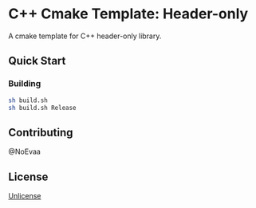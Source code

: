 # C++ Cmake Template: Header-only

A cmake template for C++ header-only library.

## Quick Start

### Building

```bash
sh build.sh
sh build.sh Release
```

## Contributing

@NoEvaa

## License

[Unlicense](LICENSE)

